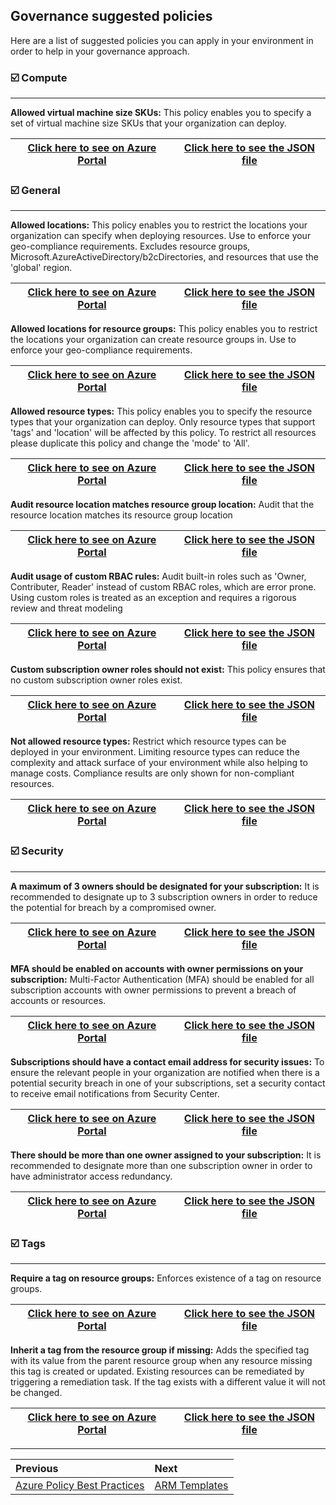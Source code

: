## Governance suggested policies

Here are a list of suggested policies you can apply in your environment in order to help in your governance approach.

### ☑️ Compute
---
**Allowed virtual machine size SKUs:** This policy enables you to specify a set of virtual machine size SKUs that your organization can deploy.

|[Click here to see on Azure Portal](https://portal.azure.com/#blade/Microsoft_Azure_Policy/PolicyDetailBlade/definitionId/%2Fproviders%2FMicrosoft.Authorization%2FpolicyDefinitions%2Fcccc23c7-8427-4f53-ad12-b6a63eb452b3)|[Click here to see the JSON file](https://github.com/Azure/azure-policy/blob/master/built-in-policies/policyDefinitions/Compute/VMSkusAllowed_Deny.json)|
|--- |--- |
### ☑️ General
---
**Allowed locations:** This policy enables you to restrict the locations your organization can specify when deploying resources. Use to enforce your geo-compliance requirements. Excludes resource groups, Microsoft.AzureActiveDirectory/b2cDirectories, and resources that use the 'global' region.

|[Click here to see on Azure Portal](https://portal.azure.com/#blade/Microsoft_Azure_Policy/PolicyDetailBlade/definitionId/%2Fproviders%2FMicrosoft.Authorization%2FpolicyDefinitions%2Fe56962a6-4747-49cd-b67b-bf8b01975c4c)|[Click here to see the JSON file](https://github.com/Azure/azure-policy/blob/master/built-in-policies/policyDefinitions/General/AllowedLocations_Deny.json)|
|--- |--- |

**Allowed locations for resource groups:** This policy enables you to restrict the locations your organization can create resource groups in. Use to enforce your geo-compliance requirements.

|[Click here to see on Azure Portal](https://portal.azure.com/#blade/Microsoft_Azure_Policy/PolicyDetailBlade/definitionId/%2Fproviders%2FMicrosoft.Authorization%2FpolicyDefinitions%2Fe765b5de-1225-4ba3-bd56-1ac6695af988) | [Click here to see the JSON file](https://github.com/Azure/azure-policy/blob/master/built-in-policies/policyDefinitions/General/ResourceGroupAllowedLocations_Deny.json)|
|--- |--- |

**Allowed resource types:** This policy enables you to specify the resource types that your organization can deploy. Only resource types that support 'tags' and 'location' will be affected by this policy. To restrict all resources please duplicate this policy and change the 'mode' to 'All'.	

|[Click here to see on Azure Portal](https://portal.azure.com/#blade/Microsoft_Azure_Policy/PolicyDetailBlade/definitionId/%2Fproviders%2FMicrosoft.Authorization%2FpolicyDefinitions%2Fa08ec900-254a-4555-9bf5-e42af04b5c5c) | [Click here to see the JSON file](https://github.com/Azure/azure-policy/blob/master/built-in-policies/policyDefinitions/General/AllowedResourceTypes_Deny.json)|
|--- |--- |

**Audit resource location matches resource group location:** Audit that the resource location matches its resource group location	

|[Click here to see on Azure Portal](https://portal.azure.com/#blade/Microsoft_Azure_Policy/PolicyDetailBlade/definitionId/%2Fproviders%2FMicrosoft.Authorization%2FpolicyDefinitions%2F0a914e76-4921-4c19-b460-a2d36003525a) | [Click here to see the JSON file](https://github.com/Azure/azure-policy/blob/master/built-in-policies/policyDefinitions/General/ResourcesInResourceGroupLocation_Audit.json)|
|--- |--- |

**Audit usage of custom RBAC rules:** Audit built-in roles such as 'Owner, Contributer, Reader' instead of custom RBAC roles, which are error prone. Using custom roles is treated as an exception and requires a rigorous review and threat modeling	

|[Click here to see on Azure Portal](https://portal.azure.com/#blade/Microsoft_Azure_Policy/PolicyDetailBlade/definitionId/%2Fproviders%2FMicrosoft.Authorization%2FpolicyDefinitions%2Fa451c1ef-c6ca-483d-87ed-f49761e3ffb5) | [Click here to see the JSON file](https://github.com/Azure/azure-policy/blob/master/built-in-policies/policyDefinitions/General/Subscription_AuditCustomRBACRoles_Audit.json)|
|--- |--- |

**Custom subscription owner roles should not exist:** This policy ensures that no custom subscription owner roles exist.

|[Click here to see on Azure Portal](https://portal.azure.com/#blade/Microsoft_Azure_Policy/PolicyDetailBlade/definitionId/%2Fproviders%2FMicrosoft.Authorization%2FpolicyDefinitions%2F10ee2ea2-fb4d-45b8-a7e9-a2e770044cd9) | [Click here to see the JSON file](https://github.com/Azure/azure-policy/blob/master/built-in-policies/policyDefinitions/General/CustomSubscription_OwnerRole_Audit.json)|
|--- |--- |

**Not allowed resource types:** Restrict which resource types can be deployed in your environment. Limiting resource types can reduce the complexity and attack surface of your environment while also helping to manage costs. Compliance results are only shown for non-compliant resources.	

|[Click here to see on Azure Portal](https://portal.azure.com/#blade/Microsoft_Azure_Policy/PolicyDetailBlade/definitionId/%2Fproviders%2FMicrosoft.Authorization%2FpolicyDefinitions%2F6c112d4e-5bc7-47ae-a041-ea2d9dccd749) | [Click here to see the JSON file](https://github.com/Azure/azure-policy/blob/master/built-in-policies/policyDefinitions/General/InvalidResourceTypes_Deny.json)|
|--- |--- |

### ☑️ Security
---
**A maximum of 3 owners should be designated for your subscription:** It is recommended to designate up to 3 subscription owners in order to reduce the potential for breach by a compromised owner.

|[Click here to see on Azure Portal](https://portal.azure.com/#blade/Microsoft_Azure_Policy/PolicyDetailBlade/definitionId/%2Fproviders%2FMicrosoft.Authorization%2FpolicyDefinitions%2F4f11b553-d42e-4e3a-89be-32ca364cad4c) | [Click here to see the JSON file](https://github.com/Azure/azure-policy/blob/master/built-in-policies/policyDefinitions/Security%20Center/ASC_DesignateLessThanXOwners_Audit.json)|
|--- |--- |

**MFA should be enabled on accounts with owner permissions on your subscription:** Multi-Factor Authentication (MFA) should be enabled for all subscription accounts with owner permissions to prevent a breach of accounts or resources.

|[Click here to see on Azure Portal](https://portal.azure.com/#blade/Microsoft_Azure_Policy/PolicyDetailBlade/definitionId/%2Fproviders%2FMicrosoft.Authorization%2FpolicyDefinitions%2Faa633080-8b72-40c4-a2d7-d00c03e80bed) | [Click here to see the JSON file](https://github.com/Azure/azure-policy/blob/master/built-in-policies/policyDefinitions/Security%20Center/ASC_EnableMFAForOwnerPermissions_Audit.json)|
|--- |--- |

**Subscriptions should have a contact email address for security issues:** To ensure the relevant people in your organization are notified when there is a potential security breach in one of your subscriptions, set a security contact to receive email notifications from Security Center.

|[Click here to see on Azure Portal](https://portal.azure.com/#blade/Microsoft_Azure_Policy/PolicyDetailBlade/definitionId/%2Fproviders%2FMicrosoft.Authorization%2FpolicyDefinitions%2F4f4f78b8-e367-4b10-a341-d9a4ad5cf1c7) | [Click here to see the JSON file](https://github.com/Azure/azure-policy/blob/master/built-in-policies/policyDefinitions/Security%20Center/ASC_Security_contact_email.json)|
|--- |--- |

**There should be more than one owner assigned to your subscription:** It is recommended to designate more than one subscription owner in order to have administrator access redundancy.	

|[Click here to see on Azure Portal](https://portal.azure.com/#blade/Microsoft_Azure_Policy/PolicyDetailBlade/definitionId/%2Fproviders%2FMicrosoft.Authorization%2FpolicyDefinitions%2F09024ccc-0c5f-475e-9457-b7c0d9ed487b) | [Click here to see the JSON file](https://github.com/Azure/azure-policy/blob/master/built-in-policies/policyDefinitions/Security%20Center/ASC_DesignateMoreThanOneOwner_Audit.json)|
|--- |--- |


### ☑️ Tags
---
**Require a tag on resource groups:** Enforces existence of a tag on resource groups.	

|[Click here to see on Azure Portal](https://portal.azure.com/#blade/Microsoft_Azure_Policy/PolicyDetailBlade/definitionId/%2Fproviders%2FMicrosoft.Authorization%2FpolicyDefinitions%2F96670d01-0a4d-4649-9c89-2d3abc0a5025) | [Click here to see the JSON file](https://github.com/Azure/azure-policy/blob/master/built-in-policies/policyDefinitions/Tags/ResourceGroupRequireTag_Deny.json)|
|--- |--- |

**Inherit a tag from the resource group if missing:** Adds the specified tag with its value from the parent resource group when any resource missing this tag is created or updated. Existing resources can be remediated by triggering a remediation task. If the tag exists with a different value it will not be changed.	

|[Click here to see on Azure Portal](https://portal.azure.com/#blade/Microsoft_Azure_Policy/PolicyDetailBlade/definitionId/%2Fproviders%2FMicrosoft.Authorization%2FpolicyDefinitions%2Fea3f2387-9b95-492a-a190-fcdc54f7b070) | [Click here to see the JSON file](https://github.com/Azure/azure-policy/blob/master/built-in-policies/policyDefinitions/Tags/InheritTag_Add_Modify.json)|
|--- |--- |

---

Previous| Next | 
:----- |:-----
[Azure Policy Best Practices](/guide/policy-best-practices.md)| [ARM Templates](/guide/arm.md)
